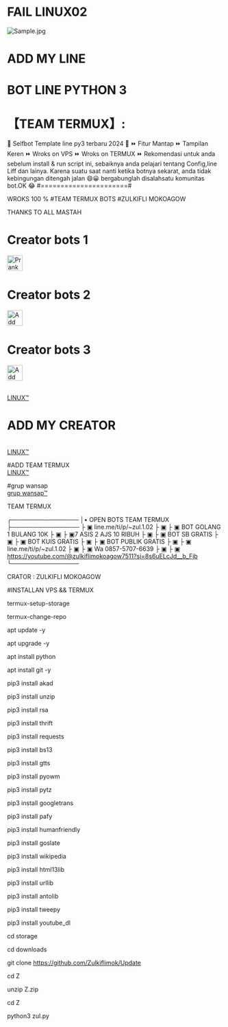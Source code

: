 # FAIL LINUX02

<img alt="Sample.jpg" src= "https://i.ibb.co/QNFxN8N/1652366614290.jpg">
<p>

# ADD MY LINE

# BOT LINE PYTHON 3

# 【TEAM TERMUX】:

🔘 Selfbot Template line py3 terbaru 2024 🔘 ⏩ Fitur Mantap ⏩ Tampilan Keren ⏩ Wroks on VPS ⏩ Wroks on TERMUX ⏩ Rekomendasi untuk anda sebelum install & run script ini, sebaiknya anda pelajari tentang Config,line Liff dan lainya.
Karena suatu saat nanti ketika botnya sekarat, anda tidak kebingungan ditengah jalan 😄😀 bergabunglah disalahsatu komunitas bot.OK 😂 #======================#

WROKS 100 %
#TEAM TERMUX BOTS #ZULKIFLI MOKOAGOW

THANKS TO ALL MASTAH

# Creator bots 1
<a href="https://line.me/R/ti/p/~zul.1.02"><img height="36" border="0" alt="PrankBots" src="https://scdn.line-apps.com/n/line_add_friends/btn/en.png"></a>
# Creator bots 2
<a href="https://line.me/R/ti/p/~zul.1.03"><img height="36" border="0" alt="Add Friend" src="https://scdn.line-apps.com/n/line_add_friends/btn/en.png"></a>
# Creator bots 3
<a href="https://line.me/R/ti/p/~@936qdoju"><img height="36" border="0" alt="Add Friend" src="https://scdn.line-apps.com/n/line_add_friends/btn/en.png"></a>


<br> <a href="https://line.me/ti/p/~zul.1.04">LINUX™</a>

# ADD MY CREATOR
<br> <a href="https://line.me/ti/p/~zul.1.04">LINUX™</a>

#ADD TEAM TERMUX
<br> <a href="https://line.me/ti/p/~zul.1.02">LINUX™</a>

#grup wansap
<br> <a href="https://chat.whatsapp.com/LrynTVHbjN2BRzFRcMKrMu">grup wansap™</a>

TEAM TERMUX

╭────────────────
│• OPEN  BOTS TEAM TERMUX
├────────────────
├ ▣ line.me/ti/p/~zul.1.02
├ ▣
├ ▣ BOT GOLANG 1 BULANG 10K
├ ▣
├ ▣7 ASIS 2 AJS 10 RIBUH
├ ▣
├ ▣ BOT SB GRATIS
├ ▣
├ ▣ BOT KUIS GRATIS
├ ▣
├ ▣ BOT PUBLIK GRATIS
├ ▣
├ ▣ line.me/ti/p/~zul.1.02
├ ▣
├ ▣ Wa 0857-5707-6639
├ ▣
├ ▣ https://youtube.com/@zulkiflimokoagow7511?si=8s6uELcJd__b_Fjb
╰────────────────

CRATOR : ZULKIFLI MOKOAGOW

#INSTALLAN VPS && TERMUX

termux-setup-storage

termux-change-repo

apt update -y

apt upgrade -y

apt install python

apt install git -y

pip3 install akad

pip3 install unzip

pip3 install rsa

pip3 install thrift

pip3 install requests

pip3 install bs13

pip3 install gtts

pip3 install pyowm

pip3 install pytz

pip3 install googletrans

pip3 install pafy

pip3 install humanfriendly

pip3 install goslate

pip3 install wikipedia

pip3 install html13lib

pip3 install urllib

pip3 install antolib

pip3 install tweepy

pip3 install youtube_dl

cd storage

cd downloads

git clone https://github.com/Zulkiflimok/Update

cd Z

unzip Z.zip

cd Z

python3 zul.py
